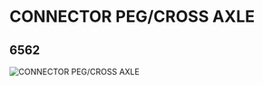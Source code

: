 # CONNECTOR PEG/CROSS AXLE
## 6562
![CONNECTOR PEG/CROSS AXLE](https://lc-www-live-s.legocdn.com/media/bricks/5/2/656202.jpg)
